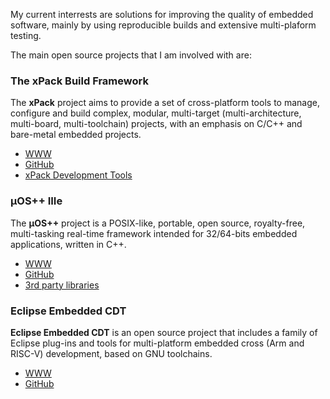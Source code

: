 My current interrests are solutions for improving the quality of embedded software, mainly by using reproducible builds and extensive multi-plaform testing.

The main open source projects that I am involved with are:

### The xPack Build Framework

The **xPack** project aims to provide a set of cross-platform tools to manage, configure and build complex, modular, multi-target (multi-architecture, multi-board, multi-toolchain) projects, with an emphasis on C/C++ and bare-metal embedded projects.

- [WWW](https://xpack.github.io)
- [GitHub](https://github.com/xpack/)
- [xPack Development Tools](https://github.com/xpack-dev-tools/)

### µOS++ IIIe

The **µOS++** project is a POSIX-like, portable, open source, royalty-free, multi-tasking real-time framework intended for 32/64-bits embedded applications, written in C++. 

- [WWW](http://micro-os-plus.github.io)
- [GitHub](https://github.com/micro-os-plus/)
- [3rd party libraries](https://github.com/xpack-3rd-party/)

### Eclipse Embedded CDT

**Eclipse Embedded CDT** is an open source project that includes a family of Eclipse plug-ins and tools for multi-platform embedded cross (Arm and RISC-V) development, based on GNU toolchains.

- [WWW](https://eclipse-embed-cdt.github.io/)
- [GitHub](https://github.com/eclipse-embed-cdt/)

<!--
**ilg-ul/ilg-ul** is a ✨ _special_ ✨ repository because its `README.md` (this file) appears on your GitHub profile.

Here are some ideas to get you started:

- 🔭 I’m currently working on ...
- 🌱 I’m currently learning ...
- 👯 I’m looking to collaborate on ...
- 🤔 I’m looking for help with ...
- 💬 Ask me about ...
- 📫 How to reach me: ...
- 😄 Pronouns: ...
- ⚡ Fun fact: ...
-->
